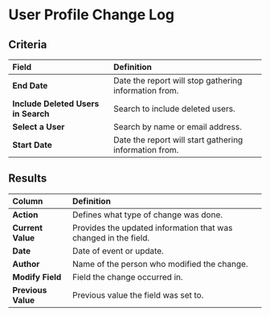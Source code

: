# User Profile Change Log

## Criteria

| **Field** | **Definition** |
| :--- | :--- |
| **End Date** | Date the report will stop gathering information from. |
| **Include Deleted Users in Search** | Search to include deleted users. |
| **Select a User** | Search by name or email address. |
| **Start Date** | Date the report will start gathering information from. |

## Results

| **Column** | **Definition** |
| :--- | :--- |
| **Action** | Defines what type of change was done. |
| **Current Value** | Provides the updated information that was changed in the field. |
| **Date** | Date of event or update. |
| **Author** | Name of the person who modified the change. |
| **Modify Field** | Field the change occurred in. |
| **Previous Value** | Previous value the field was set to. |

